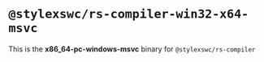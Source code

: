 # `@stylexswc/rs-compiler-win32-x64-msvc`

This is the **x86_64-pc-windows-msvc** binary for `@stylexswc/rs-compiler`

